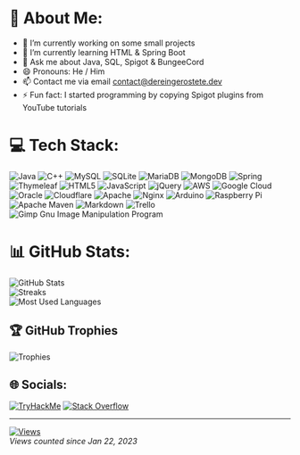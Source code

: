 # 💫 About Me:
 - 🔭 I’m currently working on some small projects
 - 🌱 I’m currently learning HTML & Spring Boot
 - 💬 Ask me about Java, SQL, Spigot & BungeeCord
 - 😄 Pronouns: He / Him
 - 📫 Contact me via email contact@dereingerostete.dev
 - ⚡ Fun fact: I started programming by copying Spigot plugins from YouTube tutorials

# 💻 Tech Stack:
![Java](https://img.shields.io/badge/java-%23ED8B00.svg?style=for-the-badge&logo=java&logoColor=white) ![C++](https://img.shields.io/badge/c++-%2300599C.svg?style=for-the-badge&logo=c%2B%2B&logoColor=white) ![MySQL](https://img.shields.io/badge/mysql-%2300f.svg?style=for-the-badge&logo=mysql&logoColor=white) ![SQLite](https://img.shields.io/badge/sqlite-%2307405e.svg?style=for-the-badge&logo=sqlite&logoColor=white) ![MariaDB](https://img.shields.io/badge/MariaDB-003545?style=for-the-badge&logo=mariadb&logoColor=white) ![MongoDB](https://img.shields.io/badge/MongoDB-%234ea94b.svg?style=for-the-badge&logo=mongodb&logoColor=white) ![Spring](https://img.shields.io/badge/spring-%236DB33F.svg?style=for-the-badge&logo=spring&logoColor=white) ![Thymeleaf](https://img.shields.io/badge/Thymeleaf-%23005C0F.svg?style=for-the-badge&logo=Thymeleaf&logoColor=white) ![HTML5](https://img.shields.io/badge/html5-%23E34F26.svg?style=for-the-badge&logo=html5&logoColor=white) ![JavaScript](https://img.shields.io/badge/javascript-%23323330.svg?style=for-the-badge&logo=javascript&logoColor=%23F7DF1E) ![jQuery](https://img.shields.io/badge/jquery-%230769AD.svg?style=for-the-badge&logo=jquery&logoColor=white) ![AWS](https://img.shields.io/badge/AWS-%23FF9900.svg?style=for-the-badge&logo=amazon-aws&logoColor=white) ![Google Cloud](https://img.shields.io/badge/Google%20Cloud-%234285F4.svg?style=for-the-badge&logo=google-cloud&logoColor=white) ![Oracle](https://img.shields.io/badge/Oracle-F80000?style=for-the-badge&logo=oracle&logoColor=white) ![Cloudflare](https://img.shields.io/badge/Cloudflare-F38020?style=for-the-badge&logo=Cloudflare&logoColor=white) ![Apache](https://img.shields.io/badge/apache-%23D42029.svg?style=for-the-badge&logo=apache&logoColor=white) ![Nginx](https://img.shields.io/badge/nginx-%23009639.svg?style=for-the-badge&logo=nginx&logoColor=white) ![Arduino](https://img.shields.io/badge/-Arduino-00979D?style=for-the-badge&logo=Arduino&logoColor=white) ![Raspberry Pi](https://img.shields.io/badge/-RaspberryPi-C51A4A?style=for-the-badge&logo=Raspberry-Pi) ![Apache Maven](https://img.shields.io/badge/Apache%20Maven-C71A36?style=for-the-badge&logo=Apache%20Maven&logoColor=white) ![Markdown](https://img.shields.io/badge/markdown-%23000000.svg?style=for-the-badge&logo=markdown&logoColor=white) ![Trello](https://img.shields.io/badge/Trello-%23026AA7.svg?style=for-the-badge&logo=Trello&logoColor=white) ![Gimp Gnu Image Manipulation Program](https://img.shields.io/badge/Gimp-657D8B?style=for-the-badge&logo=gimp&logoColor=FFFFFF)
# 📊 GitHub Stats:
![GitHub Stats](https://github-readme-stats.vercel.app/api?username=DerEingerostete&theme=dark&hide_border=false&include_all_commits=true&count_private=true)<br/>
![Streaks](https://github-readme-streak-stats.herokuapp.com/?user=DerEingerostete&theme=dark&hide_border=false)<br/>
![Most Used Languages](https://github-readme-stats.vercel.app/api/top-langs/?username=DerEingerostete&theme=dark&hide_border=false&include_all_commits=true&count_private=true&layout=compact)

## 🏆 GitHub Trophies
![Trophies](https://github-profile-trophy.vercel.app/?username=DerEingerostete&theme=discord&no-frame=false&no-bg=true&margin-w=4)

## 🌐 Socials:
[![TryHackMe](https://img.shields.io/badge/-TryHackMe-c11111?logo=TryHackMe&style=for-the-badge)](https://tryhackme.com/p/DerEingerostete)  [![Stack Overflow](https://img.shields.io/badge/-Stackoverflow-FE7A16?logo=stack-overflow&logoColor=white&style=for-the-badge)](https://stackoverflow.com/users/13477803)

---
[![Views](https://komarev.com/ghpvc/?username=dereingerostete&label=Profile%20views&color=0e75b6&style=for-the-badge)](https://komarev.com/ghpvc)
<br/>*Views counted since Jan 22, 2023*

<!-- Proudly created with GPRM ( https://gprm.itsvg.in ) with some edits by myself -->
